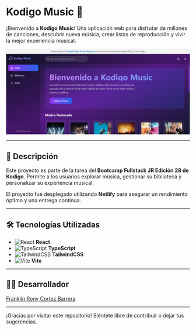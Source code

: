# Kodigo Music 🎵

¡Bienvenido a **Kodigo Music**! Una aplicación web para disfrutar de millones de canciones, descubrir nueva música, crear listas de reproducción y vivir la mejor experiencia musical.

![Captura del Proyecto](captura.png)

---

## 🚀 Descripción
Este proyecto es parte de la tarea del **Bootcamp Fullstack JR Edición 28 de Kodigo**. Permite a los usuarios explorar música, gestionar su biblioteca y personalizar su experiencia musical.

El proyecto fue desplegado utilizando **Netlify** para asegurar un rendimiento óptimo y una entrega continua.

---

## 🛠️ Tecnologías Utilizadas

- <img src="https://cdn.jsdelivr.net/gh/devicons/devicon/icons/react/react-original.svg" alt="React" width="24"/> **React**
- <img src="https://cdn.jsdelivr.net/gh/devicons/devicon/icons/typescript/typescript-original.svg" alt="TypeScript" width="24"/> **TypeScript**
- <img src="https://cdn.jsdelivr.net/gh/devicons/devicon/icons/tailwindcss/tailwindcss-plain.svg" alt="TailwindCSS" width="24"/> **TailwindCSS**
- <img src="https://cdn.jsdelivr.net/gh/devicons/devicon/icons/vite/vite-original.svg" alt="Vite" width="24"/> **Vite**

---

## 👨‍💻 Desarrollador

[Franklin Rony Cortez Barrera](https://github.com/franklinrony)

---

¡Gracias por visitar este repositorio! Siéntete libre de contribuir o dejar tus sugerencias. 